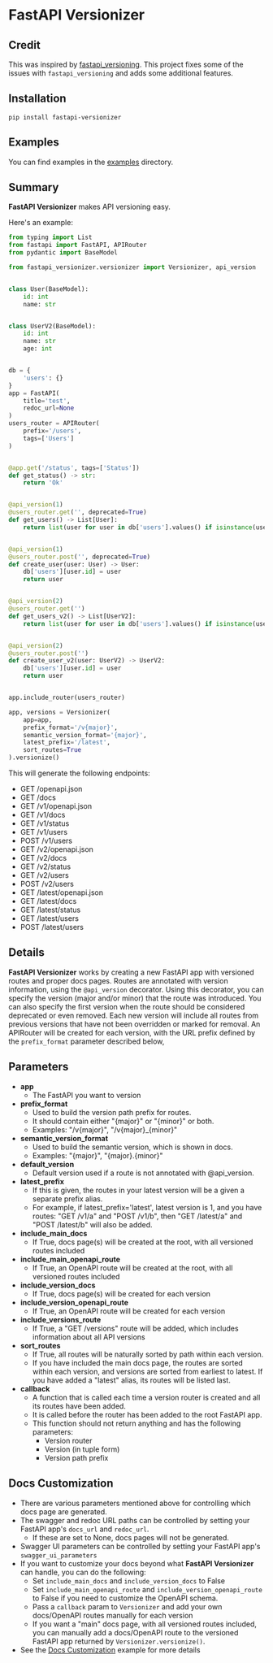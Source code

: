 # FastAPI Versionizer

## Credit
This was inspired by [fastapi_versioning](https://github.com/DeanWay/fastapi-versioning).
This project fixes some of the issues with `fastapi_versioning` and adds some additional features.

## Installation
`pip install fastapi-versionizer`

## Examples
You can find examples in the [examples](/examples) directory.

## Summary
<b>FastAPI Versionizer</b> makes API versioning easy.

Here's an example:

```python
from typing import List
from fastapi import FastAPI, APIRouter
from pydantic import BaseModel

from fastapi_versionizer.versionizer import Versionizer, api_version


class User(BaseModel):
    id: int
    name: str


class UserV2(BaseModel):
    id: int
    name: str
    age: int


db = {
    'users': {}
}
app = FastAPI(
    title='test',
    redoc_url=None
)
users_router = APIRouter(
    prefix='/users',
    tags=['Users']
)


@app.get('/status', tags=['Status'])
def get_status() -> str:
    return 'Ok'


@api_version(1)
@users_router.get('', deprecated=True)
def get_users() -> List[User]:
    return list(user for user in db['users'].values() if isinstance(user, User))


@api_version(1)
@users_router.post('', deprecated=True)
def create_user(user: User) -> User:
    db['users'][user.id] = user
    return user


@api_version(2)
@users_router.get('')
def get_users_v2() -> List[UserV2]:
    return list(user for user in db['users'].values() if isinstance(user, UserV2))


@api_version(2)
@users_router.post('')
def create_user_v2(user: UserV2) -> UserV2:
    db['users'][user.id] = user
    return user


app.include_router(users_router)

app, versions = Versionizer(
    app=app,
    prefix_format='/v{major}',
    semantic_version_format='{major}',
    latest_prefix='/latest',
    sort_routes=True
).versionize()
```

This will generate the following endpoints:
- GET /openapi.json
- GET /docs
- GET /v1/openapi.json
- GET /v1/docs
- GET /v1/status
- GET /v1/users
- POST /v1/users
- GET /v2/openapi.json
- GET /v2/docs
- GET /v2/status
- GET /v2/users
- POST /v2/users
- GET /latest/openapi.json
- GET /latest/docs
- GET /latest/status
- GET /latest/users
- POST /latest/users

## Details
<b>FastAPI Versionizer</b> works by creating a new FastAPI app with versioned routes and proper docs pages.
Routes are annotated with version information, using the `@api_version` decorator.
Using this decorator, you can specify the version (major and/or minor) that the route was introduced.
You can also specify the first version when the route should be considered deprecated or even removed.
Each new version will include all routes from previous versions that have not been overridden or marked for removal.
An APIRouter will be created for each version, with the URL prefix defined by the `prefix_format` parameter described below,

## Parameters
- <b>app</b>
  - The FastAPI you want to version
- <b>prefix_format</b>
  - Used to build the version path prefix for routes.
  - It should contain either "{major}" or "{minor}" or both.
  - Examples: "/v{major}", "/v{major}_{minor}"
- <b>semantic_version_format</b>
  - Used to build the semantic version, which is shown in docs.
  - Examples: "{major}", "{major}.{minor}"
- <b>default_version</b>
  - Default version used if a route is not annotated with @api_version.
- <b>latest_prefix</b>
  - If this is given, the routes in your latest version will be a given a separate prefix alias.
  - For example, if latest_prefix='latest', latest version is 1, and you have routes: "GET /v1/a" and "POST /v1/b", then "GET /latest/a" and "POST /latest/b" will also be added.
- <b>include_main_docs</b>
  - If True, docs page(s) will be created at the root, with all versioned routes included
- <b>include_main_openapi_route</b>
  - If True, an OpenAPI route will be created at the root, with all versioned routes included
- <b>include_version_docs</b>
  - If True, docs page(s) will be created for each version
- <b>include_version_openapi_route</b>
  - If True, an OpenAPI route will be created for each version
- <b>include_versions_route</b>
  - If True, a "GET /versions" route will be added, which includes information about all API versions
- <b>sort_routes</b>
  - If True, all routes will be naturally sorted by path within each version.
  - If you have included the main docs page, the routes are sorted within each version, and versions are sorted from earliest to latest. If you have added a "latest" alias, its routes will be listed last.
- <b>callback</b>
  - A function that is called each time a version router is created and all its routes have been added.
  - It is called before the router has been added to the root FastAPI app.
  - This function should not return anything and has the following parameters:
    - Version router
    - Version (in tuple form)
    - Version path prefix

## Docs Customization
- There are various parameters mentioned above for controlling which docs page are generated.
- The swagger and redoc URL paths can be controlled by setting your FastAPI app's `docs_url` and `redoc_url`.
  - If these are set to None, docs pages will not be generated.
- Swagger UI parameters can be controlled by setting your FastAPI app's `swagger_ui_parameters`
- If you want to customize your docs beyond what <b>FastAPI Versionizer</b> can handle, you can do the following:
  - Set `include_main_docs` and `include_version_docs` to False
  - Set `include_main_openapi_route` and `include_version_openapi_route` to False if you need to customize the OpenAPI schema.
  - Pass a `callback` param to `Versionizer` and add your own docs/OpenAPI routes manually for each version
  - If you want a "main" docs page, with all versioned routes included, you can manually add a docs/OpenAPI route to the versioned FastAPI app returned by `Versionizer.versionize()`.
- See the [Docs Customization](/examples/docs_customization.py) example for more details

